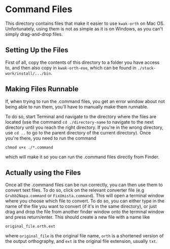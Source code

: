 # Command Files

This directory contains files that make
it easier to use `kwak-orth` on Mac OS.
Unfortunately, using them is not as simple
as it is on Windows, as you can't simply
drag-and-drop files.

## Setting Up the Files

First of all, copy the contents of this
directory to a folder you have access to,
and then also copy in `kwak-orth-exe`, which
can be found in `./stack-work/install/.../bin`.

## Making Files Runnable

If, when trying to run the .command files,
you get an error window about not being able to
run them, you'll have to manually make them
runnable. 

To do so, start Terminal and navigate to the
directory where the files are located (use the
command `cd ./directory-name` to navigate to
the next directory until you reach the right
directory. If you're in the wrong directory,
use `cd ..` to go to the parent directory of
the current directory). Once you're there,
you need to run the command

```chmod u+x ./*.command```

which will make it so you can run the .command
files directly from Finder.

## Actually using the Files

Once all the .command files can be run correctly,
you can then use them to convert text files. To do
so, click on the relevant converter file (e.g
`Grubb2Napa.command` or `FixUmista.command`). This
will open a terminal window where you choose which
file to convert. To do so, you can either type in 
the name of the file you want to convert (if it's 
in the same directory), or just drag and drop the
file from another finder window onto the terminal
window and press return/enter. This should create
a new file with a name like

``` original_file.orth.ext ```

where `original_file` is the original file name,
`orth` is a shortened version of the output 
orthography, and `ext` is the original file
extension, usually `txt`.